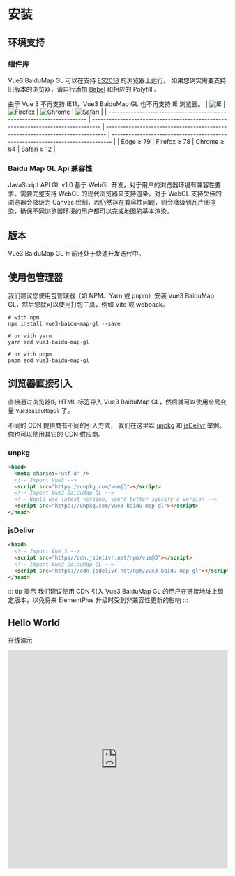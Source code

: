 # 安装

## 环境支持

### 组件库

Vue3 BaiduMap GL 可以在支持 [ES2018](https://caniuse.com/?feats=mdn-javascript_builtins_regexp_dotall,mdn-javascript_builtins_regexp_lookbehind_assertion,mdn-javascript_builtins_regexp_named_capture_groups,mdn-javascript_builtins_regexp_property_escapes,mdn-javascript_builtins_symbol_asynciterator,mdn-javascript_functions_method_definitions_async_generator_methods,mdn-javascript_grammar_template_literals_template_literal_revision,mdn-javascript_operators_destructuring_rest_in_objects,mdn-javascript_operators_spread_spread_in_destructuring,promise-finally) 的浏览器上运行。 如果您确实需要支持旧版本的浏览器，请自行添加 [Babel](https://babeljs.io/) 和相应的 Polyfill 。

由于 Vue 3 不再支持 IE11，Vue3 BaiduMap GL 也不再支持 IE 浏览器。
| ![IE](https://cdn.jsdelivr.net/npm/@browser-logos/edge/edge_32x32.png) | ![Firefox](https://cdn.jsdelivr.net/npm/@browser-logos/firefox/firefox_32x32.png) | ![Chrome](https://cdn.jsdelivr.net/npm/@browser-logos/chrome/chrome_32x32.png) | ![Safari](https://cdn.jsdelivr.net/npm/@browser-logos/safari/safari_32x32.png) |
| ---------------------------------------------------------------------- | --------------------------------------------------------------------------------- | ------------------------------------------------------------------------------ | ------------------------------------------------------------------------------ |
| Edge ≥ 79 | Firefox ≥ 78 | Chrome ≥ 64 | Safari ≥ 12 |

### Baidu Map GL Api 兼容性

JavaScript API GL v1.0 基于 WebGL 开发，对于用户的浏览器环境有兼容性要求。需要完整支持 WebGL 的现代浏览器来支持渲染。对于 WebGL 支持欠佳的浏览器会降级为 Canvas 绘制，若仍然存在兼容性问题，则会降级到瓦片图渲染，确保不同浏览器环境的用户都可以完成地图的基本渲染。

## 版本

Vue3 BaiduMap GL 目前还处于快速开发迭代中。

## 使用包管理器

我们建议您使用包管理器（如 NPM、Yarn 或 pnpm）安装 Vue3 BaiduMap GL，然后您就可以使用打包工具，例如 Vite 或 webpack。

```shell
# with npm
npm install vue3-baidu-map-gl --save

# or with yarn
yarn add vue3-baidu-map-gl

# or with pnpm
pnpm add vue3-baidu-map-gl
```

## 浏览器直接引入 <Badge type="tip" text="^0.0.21" />

直接通过浏览器的 HTML 标签导入 Vue3 BaiduMap GL，然后就可以使用全局变量 `Vue3baiduMapGl` 了。

不同的 CDN 提供商有不同的引入方式， 我们在这里以 [unpkg](https://unpkg.com) 和 [jsDelivr](https://www.jsdelivr.com) 举例。 你也可以使用其它的 CDN 供应商。

### unpkg

```html
<head>
  <meta charset="utf-8" />
  <!-- Import Vue3 -->
  <script src="https://unpkg.com/vue@3"></script>
  <!-- Import Vue3 BaiduMap GL -->
  <!-- Would use latest version, you'd better specify a version -->
  <script src="https://unpkg.com/vue3-baidu-map-gl"></script>
</head>
```

### jsDelivr

```html
<head>
  <!-- Import Vue 3 -->
  <script src="https//cdn.jsdelivr.net/npm/vue@3"></script>
  <!-- Import Vue3 BaiduMap GL -->
  <script src="https://cdn.jsdelivr.net/npm/vue3-baidu-map-gl"></script>
</head>
```

::: tip 提示
我们建议使用 CDN 引入 Vue3 BaiduMap GL 的用户在链接地址上锁定版本，以免将来 ElementPlus 升级时受到非兼容性更新的影响
:::

## Hello World

[在线演示](https://codepen.io/yue1123/pen/oNyQWeP)

<iframe allow="accelerometer; camera; encrypted-media; display-capture; geolocation; gyroscope; microphone; midi; clipboard-read; clipboard-write;" allowfullscreen="true" allowpaymentrequest="true" height="500" style="width: 100%;" scrolling="no" title="Vue3 BaiduMap GL" src="https://codepen.io/yue1123/embed/oNyQWeP?default-tab=html%2Cresult&theme-id=light" frameborder="no" loading="lazy">
</iframe>
